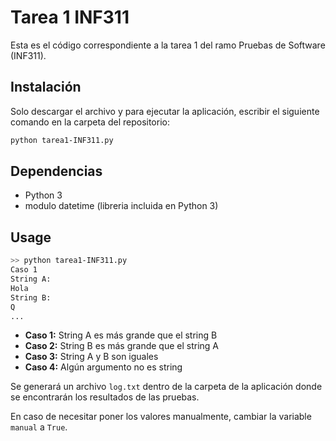 # Tarea 1 INF311

Esta es el código correspondiente a la tarea 1 del ramo Pruebas de Software (INF311).

## Instalación

Solo descargar el archivo y para ejecutar la aplicación, escribir el siguiente comando en la carpeta del repositorio:

```bash
python tarea1-INF311.py
```

## Dependencias
- Python 3
- modulo datetime (libreria incluida en Python 3)

## Usage

```bash
>> python tarea1-INF311.py
Caso 1
String A:
Hola
String B:
Q
...
```

- **Caso 1:** String A es más grande que el string B
- **Caso 2:** String B es más grande que el string A
- **Caso 3:** String A y B son iguales
- **Caso 4:** Algún argumento no es string

Se generará un archivo `log.txt` dentro de la carpeta de la aplicación donde se encontrarán los resultados de las pruebas.

En caso de necesitar poner los valores manualmente, cambiar la variable `manual` a `True`.